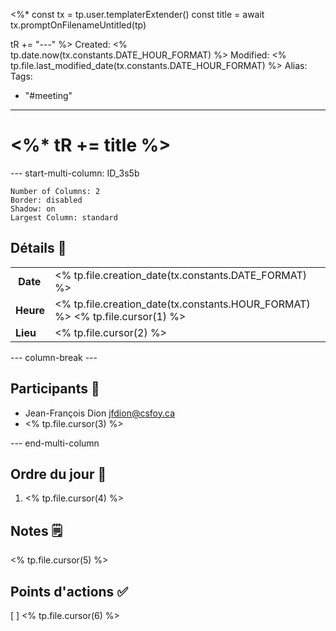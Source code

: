<%*
const tx = tp.user.templaterExtender()
const title = await tx.promptOnFilenameUntitled(tp)

tR += "---"
%>
Created: <% tp.date.now(tx.constants.DATE_HOUR_FORMAT) %>
Modified: <% tp.file.last_modified_date(tx.constants.DATE_HOUR_FORMAT) %>
Alias:
Tags:
  - "#meeting"
---
# <%* tR += title %>
--- start-multi-column: ID_3s5b
```column-settings
Number of Columns: 2
Border: disabled
Shadow: on
Largest Column: standard
```

## Détails 🏢
|  |  |
| :--- | :--- |
| **Date** |  <% tp.file.creation_date(tx.constants.DATE_FORMAT) %> |
| **Heure** |  <% tp.file.creation_date(tx.constants.HOUR_FORMAT) %> <% tp.file.cursor(1) %> |
| **Lieu** | <% tp.file.cursor(2) %> |

--- column-break ---

## Participants 🧍
 * Jean-François Dion <jfdion@csfoy.ca>
 * <% tp.file.cursor(3) %>

--- end-multi-column




## Ordre du jour 📆
1. <% tp.file.cursor(4) %>

## Notes 🗒
<% tp.file.cursor(5) %>

## Points d'actions ✅
 [ ] <% tp.file.cursor(6) %>
 